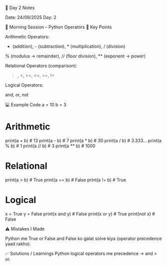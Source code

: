 📝 Day 2 Notes

Date: 24/09/2025
Day: 2

🔹 Morning Session – Python Operators
🔑 Key Points

Arithmetic Operators:

+ (addition), - (subtraction), * (multiplication), / (division)

% (modulus → remainder), // (floor division), ** (exponent → power)

Relational Operators (comparison):

>, <, >=, <=, ==, !=

Logical Operators:

and, or, not

💻 Example Code
a = 10
b = 3

# Arithmetic
print(a + b)   # 13
print(a - b)   # 7
print(a * b)   # 30
print(a / b)   # 3.333...
print(a % b)   # 1
print(a // b)  # 3
print(a ** b)  # 1000

# Relational
print(a > b)   # True
print(a == b)  # False
print(a != b)  # True

# Logical
x = True
y = False
print(x and y)  # False
print(x or y)   # True
print(not x)    # False

⚠️ Mistakes I Made

Python me True or False and False ko galat solve kiya (operator precedence yaad rakho).

✅ Solutions / Learnings
Python logical operators me precedence → and > or.

